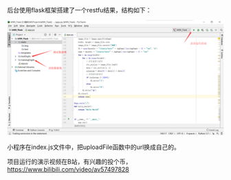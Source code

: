 后台使用flask框架搭建了一个restfu结果，结构如下：

![1](/img/1.png)

小程序在index.js文件中，把uploadFile函数中的url换成自己的。

项目运行的演示视频在B站，有兴趣的投个币，https://www.bilibili.com/video/av57497828


